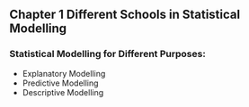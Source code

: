 ## Chapter 1 Different Schools in Statistical Modelling

### Statistical Modelling for Different Purposes:
* Explanatory Modelling
* Predictive Modelling
* Descriptive Modelling

